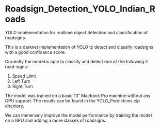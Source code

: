 # Roadsign_Detection_YOLO_Indian_Roads
YOLO implementation for realtime object detection and classification of roadsigns.

This is a darknet implementation of YOLO to detect and classify roadsigns with a good confidance score.

Currently the model is aple to classify and detect one of the following 3 road-signs:
1) Speed Limit
2) Left Turn
3) Right Turn

The  model was trained on a basic 13" Macbook Pro machine without any GPU support.
The results can be found in the YOLO_Predictions.zip directory.

We can immensely improve the model performance by training the model on a GPU and adding a more classes of roadsigns.

